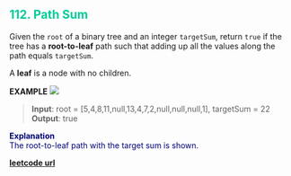 <h2 style="color:#0C9;">112. Path Sum</h2>

Given the `root` of a binary tree and an integer `targetSum`, return `true` if the tree has a **root-to-leaf** path such that adding up all the values along the path equals `targetSum`.

A **leaf** is a node with no children.

**EXAMPLE**
![](https://assets.leetcode.com/uploads/2021/01/18/pathsum1.jpg)
>**Input**: root = [5,4,8,11,null,13,4,7,2,null,null,null,1], targetSum = 22
**Output**: true

<p style="color:#007;">
<b>Explanation</b><br>
The root-to-leaf path with the target sum is shown.
</p>

**[leetcode url](https://leetcode.com/problems/path-sum/description)**
